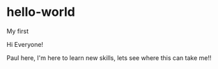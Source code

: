 # hello-world
My first

Hi Everyone!

Paul here, I'm here to learn new skills, lets see where this can take me!!
